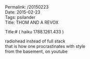 Permalink: /20150223  
Date: 2015-02-23  
Tags:  psilander  
Title: THOM AND A REVOX  
  
Title:# ( haiku 1788.1261.433 )  
  
radiohead instead of full stack  
that is how one procrastinates with style  
from the basement, on youtube  
